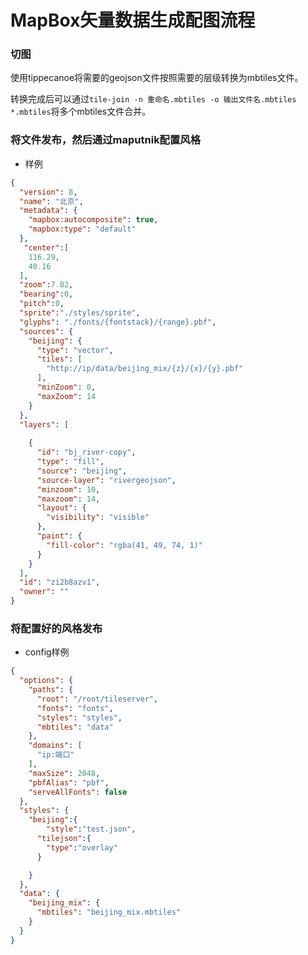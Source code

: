 # MapBox矢量数据生成配图流程
### 切图
使用tippecanoe将需要的geojson文件按照需要的层级转换为mbtiles文件。

转换完成后可以通过`tile-join -n 重命名.mbtiles -o 输出文件名.mbtiles *.mbtiles`将多个mbtiles文件合并。

### 将文件发布，然后通过maputnik配置风格
- 样例
```json
{
  "version": 8,
  "name": "北京",
  "metadata": {
    "mapbox:autocomposite": true,
    "mapbox:type": "default"
  },
   "center":[
    116.29,
    40.16
  ],
  "zoom":7.82,
  "bearing":0,
  "pitch":0,
  "sprite":"./styles/sprite",
  "glyphs": "./fonts/{fontstack}/{range}.pbf",
  "sources": {
    "beijing": {
      "type": "vector",
      "tiles": [
        "http://ip/data/beijing_mix/{z}/{x}/{y}.pbf"
      ],
      "minZoom": 0,
      "maxZoom": 14
    }
  },
  "layers": [
   
    {
      "id": "bj_river-copy",
      "type": "fill",
      "source": "beijing",
      "source-layer": "rivergeojson",
      "minzoom": 10,
      "maxzoom": 14,
      "layout": {
        "visibility": "visible"
      },
      "paint": {
        "fill-color": "rgba(41, 49, 74, 1)"
      }
    }
  ],
  "id": "zi2b8azv1",
  "owner": ""
}
```
### 将配置好的风格发布
- config样例
```json
{
  "options": {
    "paths": {
      "root": "/root/tileserver",
      "fonts": "fonts",
      "styles": "styles",
      "mbtiles": "data"
    },
    "domains": [
      "ip:端口"
    ],
    "maxSize": 2048,
    "pbfAlias": "pbf",
    "serveAllFonts": false
  },
  "styles": {
  	"beijing":{
  		"style":"test.json",
      "tilejson":{
        "type":"overlay"
      }

    }
  },
  "data": {
    "beijing_mix": {
      "mbtiles": "beijing_mix.mbtiles"
    }
  }
}
```
